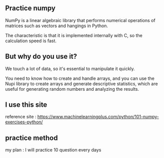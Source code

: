 ## Practice numpy

NumPy is a linear algebraic library that performs numerical operations of matrices such as vectors and hangings in Python. 

The characteristic is that it is implemented internally with C, so the calculation speed is fast.

## But why do you use it?

We touch a lot of data, so it's essential to manipulate it quickly.

You need to know how to create and handle arrays, and you can use the Nupi library to create arrays and generate descriptive statistics, which are useful for generating random numbers and analyzing the results.

## I use this site
reference site : https://www.machinelearningplus.com/python/101-numpy-exercises-python/


## practice method 

my plan : I will practice 10 question every days
